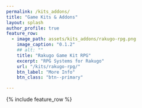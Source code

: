 ```yaml
---
permalink: /kits_addons/
title: "Game Kits & Addons"
layout: splash
author_profile: true
feature_row:
  - image_path: assets/kits_addons/rakugo-rpg.png
    image_caption: "0.1.2"
    ## alt: ""
    title: "Rakugo Game Kit RPG"
    excerpt: "RPG Systems for Rakugo"
    url: "/kits/rakugo-rpg/"
    btn_label: "More Info"
    btn_class: "btn--primary"

---
```


{% include feature_row %}

